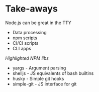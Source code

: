 # Take-aways

Node.js can be great in the TTY

* Data processing
* npm scripts
* CI/CI scripts
* CLI apps

*Highlighted NPM libs*

* yargs        -   Argument parsing
* shelljs      -   JS equivalents of bash builtins
* husky        -   Simple git hooks
* simple-git   -   JS interface for git